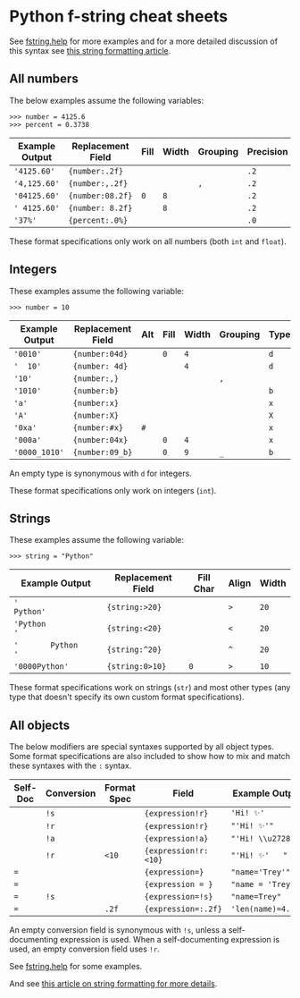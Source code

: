 # Python f-string cheat sheets

See [fstring.help](https://fstring.help/) for more examples and for a more detailed discussion of this syntax see [this string formatting article](https://www.pythonmorsels.com/string-formatting/).

## All numbers

The below examples assume the following variables:

    >>> number = 4125.6
    >>> percent = 0.3738

| Example Output | Replacement Field  | Fill | Width | Grouping | Precision | Type |
|----------------|--------------------|------|-------|----------|-----------|------|
| `'4125.60'`    | `{number:.2f}`     |      |       |          | `.2`      | `f`  |
| `'4,125.60'`   | `{number:,.2f}`    |      |       | `,`      | `.2`      | `f`  |
| `'04125.60'`   | `{number:08.2f}`   | `0`  | `8`   |          | `.2`      | `f`  |
| `' 4125.60'`   | `{number: 8.2f}`   | ` `  | `8`   |          | `.2`      | `f`  |
| `'37%'`        | `{percent:.0%}`    |      |       |          | `.0`      | `%`  |

These format specifications only work on all numbers (both `int` and `float`).


## Integers

These examples assume the following variable:

    >>> number = 10

| Example Output | Replacement Field | Alt | Fill | Width | Grouping | Type |
|----------------|-------------------|-----|------|-------|----------|------|
| `'0010'`       | `{number:04d}`    |     | `0`  | `4`   |          | `d`  |
| `'  10'`       | `{number: 4d}`    |     | ` `  | `4`   |          | `d`  |
| `'10'`         | `{number:,}`      |     |      |       | `,`      |      |
| `'1010'`       | `{number:b}`      |     |      |       |          | `b`  |
| `'a'`          | `{number:x}`      |     |      |       |          | `x`  |
| `'A'`          | `{number:X}`      |     |      |       |          | `X`  |
| `'0xa'`        | `{number:#x}`     | `#` |      |       |          | `x`  |
| `'000a'`       | `{number:04x}`    |     | `0`  | `4`   |          | `x`  |
| `'0000_1010'`  | `{number:09_b}`   |     | `0`  | `9`   | `_`      | `b`  |

An empty type is synonymous with `d` for integers.

These format specifications only work on integers (`int`).


## Strings

These examples assume the following variable:

    >>> string = "Python"


| Example Output           | Replacement Field | Fill Char | Align | Width |
|--------------------------|-------------------|-----------|-------|-------|
| `'              Python'` | `{string:>20}`    |           | `>`   | `20`  |
| `'Python              '` | `{string:<20}`    |           | `<`   | `20`  |
| `'       Python       '` | `{string:^20}`    |           | `^`   | `20`  |
| `'0000Python'`           | `{string:0>10}`   | `0`       | `>`   | `10`  |

These format specifications work on strings (`str`) and most other types (any type that doesn't specify its own custom format specifications).


## All objects

The below modifiers are special syntaxes supported by all object types.
Some format specifications are also included to show how to mix and match these syntaxes with the `:` syntax.

| Self-Doc | Conversion | Format Spec | Field                | Example Output     |
|----------|------------|-------------|----------------------|--------------------|
|          | `!s`       |             | `{expression!r}`     | `'Hi! ✨'`         |
|          | `!r`       |             | `{expression!r}`     | `"'Hi! ✨'"`       |
|          | `!a`       |             | `{expression!a}`     | `"'Hi! \\u2728'"`  |
|          | `!r`       | `<10`       | `{expression!r:<10}` | `"'Hi! ✨'   "`    |
| `=`      |            |             | `{expression=}`      | `"name='Trey'"`    |
| `=`      |            |             | `{expression = }`    | `"name = 'Trey'"`  |
| `=`      | `!s`       |             | `{expression=!s}`    | `"name=Trey"`      |
| `=`      |            | `.2f`       | `{expression=:.2f}`  | `'len(name)=4.00'` |

An empty conversion field is synonymous with `!s`, unless a self-documenting expression is used.
When a self-documenting expression is used, an empty conversion field uses `!r`.

See [fstring.help](https://fstring.help/) for some examples.

And see [this article on string formatting for more details](https://www.pythonmorsels.com/string-formatting/). 
